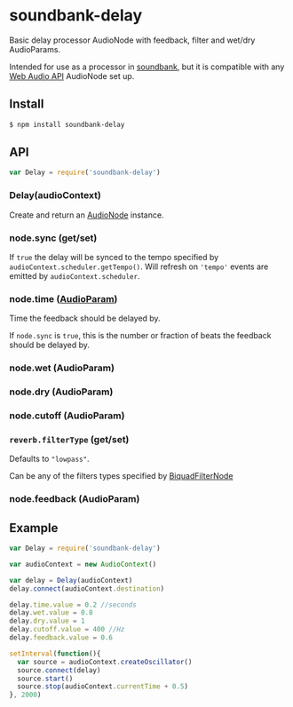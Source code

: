 soundbank-delay
===

Basic delay processor AudioNode with feedback, filter and wet/dry AudioParams.

Intended for use as a processor in [soundbank](https://github.com/mmckegg/soundbank), but it is compatible with any [Web Audio API](https://developer.mozilla.org/en-US/docs/Web_Audio_API) AudioNode set up.

## Install

```bash
$ npm install soundbank-delay
```

## API

```js
var Delay = require('soundbank-delay')
```

### Delay(audioContext)

Create and return an [AudioNode](https://developer.mozilla.org/en-US/docs/Web/API/AudioNode) instance.

### node.sync (get/set)

If `true` the delay will be synced to the tempo specified by `audioContext.scheduler.getTempo()`. Will refresh on `'tempo'` events are emitted by `audioContext.scheduler`.

### node.time ([AudioParam](https://developer.mozilla.org/en-US/docs/Web/API/AudioParam))

Time the feedback should be delayed by.

If `node.sync` is `true`, this is the number or fraction of beats the feedback should be delayed by.

### node.wet (AudioParam)

### node.dry (AudioParam)

### node.cutoff (AudioParam)

### `reverb.filterType` (get/set)

Defaults to `"lowpass"`.

Can be any of the filters types specified by [BiquadFilterNode](https://developer.mozilla.org/en-US/docs/Web/API/BiquadFilterNode.type)

### node.feedback (AudioParam)

## Example

```js
var Delay = require('soundbank-delay')

var audioContext = new AudioContext()

var delay = Delay(audioContext)
delay.connect(audioContext.destination)

delay.time.value = 0.2 //seconds
delay.wet.value = 0.8
delay.dry.value = 1
delay.cutoff.value = 400 //Hz
delay.feedback.value = 0.6

setInterval(function(){
  var source = audioContext.createOscillator()
  source.connect(delay)
  source.start()
  source.stop(audioContext.currentTime + 0.5)
}, 2000)
```